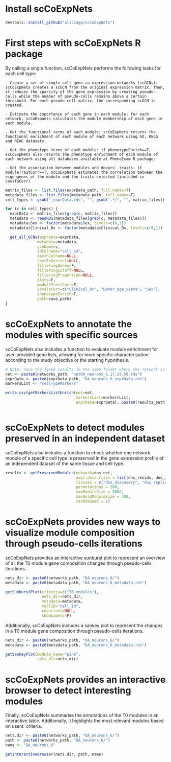 
# Install scCoExpNets

``` r
devtools::install_github("aliciagp/scCoExpNets")
```


# First steps with scCoExpNets R package

By calling a single function, scCoExpNets performs the following tasks for each cell type:

    - Create a set of single-cell gene co-expression networks (scGCNs): scCoExpNets creates a scGCN from the original expression matrix. Then, it reduces the sparsity of the gene expression by creating pseudo-cells while the number of pseudo-cells remains above a certain threshold. For each pseudo-cell matrix, the corresponding scGCN is created.
    
    - Estimate the importance of each gene in each module: for each network, scCoExpnets calculates the module membership of each gene in each module.
    
    - Get the functional terms of each module: scCoExpNets returns the functional enrichment of each module of each network using GO, KEGG and REAC datasets. 
    
    - Get the phenotype terms of each module: if phenotypeEnrich==T, scCoExpNets also returns the phenotype enrichment of each module of each network using all databases available at PhenoExam R package. 
    
    - Get the association between modules and donors' traits: if moduleTraitCorr==T, scCoExpNets estimates the correlation between the eigengenes of the module and the traits selected (included in covsToCorr) 


``` r
matrix_files <- list.files(exprData_path, full.names=T)
metadata_files <- list.files(metadata_path, full.names=T)
cell_types <- gsub("_exprData.rds", "", gsub(".*/", "", matrix_files))

for (c in cell_types) {
  exprData <- matrix_files[grep(c, matrix_files)]
  metadata <- readRDS(metadata_files[grep(c, metadata_files)])
  metadata$Sex <- factor(metadata$Sex, levels=c(0,1))
  metadata$Clinical_Dx <- factor(metadata$Clinical_Dx, levels=c(0,1))

  get_all_GCNs(exprData=exprData,
              metadata=metadata,
              gcnName=c,
              idColname="cell_id",
              batchColname=NULL,
              covsToCorrect=NULL,
              filteringGenes=F,
              filteringCutoff=NULL,
              filteringProportion=NULL,
              plots=F,
              moduleTraitCorr=T,
              covsToCorr=c("Clinical_Dx", "Donor_age_years", "Sex"),
              phenotypeEnrich=T,
              path=save_path)
}

```


# scCoExpNets to annotate the modules with specific sources

scCoExpNets also includes a function to evaluate module enrichment for user-provided gene lists, allowing for more specific characterization according to the study objective or the starting hypothesis.

``` r
# Note: save the fgsea results in the same folder where the network is stored
net <- paste0(networks_path, "netDA_neurons_6.17.it.50.rds")
exprData <- paste0(exprData_path, "DA_neurons_6_exprData.rds")
markersList <- "cellTypeMarkers"

write.csv(getMarkersListEnrich(net=net,
                               markersList=markersList,
                               exprData=exprData), paste0(results_path, "_cellTypeMarkers.csv"))
    
```


# scCoExpNets to detect modules preserved in an independent dataset

scCoExpNets also includes a function to check whether one network module of a specific cell type is preserved in the gene expression profile of an independent dataset of the same tissue and cell type.

``` r
results <- getPreservedModules(network=dns_net,
                               expr.data.files = list(dns_resids, dns_ind_resids),
                               tissues = c("dns_discovery", "dns_replication"),
                               permutations = 200,
                               maxModuleSize = 5000,
                               maxGoldModuleSize = 400,
                               randomSeed = 1)
```


# scCoExpNets provides new ways to visualize module composition through pseudo-cells iterations

scCoExpNets provides an interactive sunburst plot to represent an overview of all the T0 module gene composition changes through pseudo-cells iterations.


``` r
nets_dir <- paste0(networks_path, "DA_neurons_6/")
metadata <- paste0(metadata_path, "DA_neurons_6_metadata.rds")

getSunburstPlot(criteria=c("T0_modules"),
                nets_dir=nets_dir,
                metadata=metadata,
                cellID="cell_id",
                covariate=NULL,
                showLabels=F)
```


Additionally, scCoExpNets includes a sankey plot to represent the changes in a T0 module gene composition through pseudo-cells iterations.

``` r
nets_dir <- paste0(networks_path, "DA_neurons_6/")
metadata <- paste0(metadata_path, "DA_neurons_6_metadata.rds")

getSankeyPlot(module_name="pink",
              nets_dir=nets_dir)
```



# scCoExpNets provides an interactive browser to detect interesting modules

Finally, scCoExpNets summarise the annotations of the T0 modules in an interactive table. Additionally, it highlights the most relevant modules based on users' criteria. 

``` r
nets.dir <- paste0(networks_path, "DA_neurons_6/")
path <- paste0(networks_path, "DA_neurons_6/")
name <- "DA_neurons_6"

getInteractiveBrowser(nets.dir, path, name)
```
